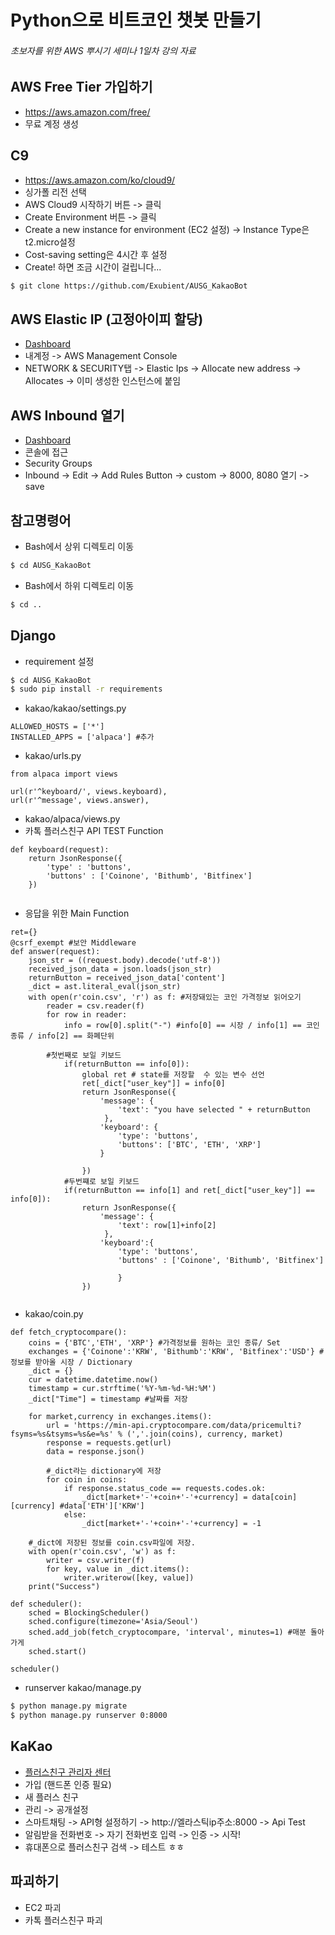 # Python으로 비트코인 챗봇 만들기
###### 초보자를 위한 AWS 뿌시기 세미나 1일차 강의 자료

## AWS Free Tier 가입하기
* https://aws.amazon.com/free/
* 무료 계정 생성

## C9
* https://aws.amazon.com/ko/cloud9/
* 싱가폴 리전 선택
* AWS Cloud9 시작하기 버튼 -> 클릭
* Create Environment 버튼 -> 클릭
* Create a new instance for environment (EC2 설정) -> Instance Type은 t2.micro설정
* Cost-saving setting은 4시간 후 설정
* Create! 하면 조금 시간이 걸립니다...
```bash
$ git clone https://github.com/Exubient/AUSG_KakaoBot
```

## AWS Elastic IP (고정아이피 할당)
* [Dashboard](https://aws.amazon.com/ko/)
* 내계정 -> AWS Management Console
* NETWORK & SECURITY탭 -> Elastic Ips -> Allocate new address -> Allocates -> 이미 생성한 인스턴스에 붙임

## AWS Inbound 열기
* [Dashboard](https://aws.amazon.com/ko/)
* 콘솔에 접근
* Security Groups
* Inbound -> Edit  -> Add Rules Button -> custom -> 8000, 8080 열기 -> save
## 참고명령어

* Bash에서 상위 디렉토리 이동
```bash
$ cd AUSG_KakaoBot 
```
* Bash에서 하위 디렉토리 이동
```bash
$ cd .. 
```

## Django


* requirement 설정
```bash
$ cd AUSG_KakaoBot
$ sudo pip install -r requirements
```

* kakao/kakao/settings.py
```
ALLOWED_HOSTS = ['*']
INSTALLED_APPS = ['alpaca'] #추가
```

* kakao/urls.py
```
from alpaca import views

url(r'^keyboard/', views.keyboard),
url(r'^message', views.answer),
```

* kakao/alpaca/views.py
* 카톡 플러스친구 API TEST Function
```
def keyboard(request):
    return JsonResponse({
        'type' : 'buttons',
        'buttons' : ['Coinone', 'Bithumb', 'Bitfinex']
    })
	
```

* 응답을 위한 Main Function
```
ret={}
@csrf_exempt #보안 Middleware
def answer(request):
    json_str = ((request.body).decode('utf-8'))
    received_json_data = json.loads(json_str)
    returnButton = received_json_data['content']
    _dict = ast.literal_eval(json_str)
    with open(r'coin.csv', 'r') as f: #저장돼있는 코인 가격정보 읽어오기
        reader = csv.reader(f)
        for row in reader:
            info = row[0].split("-") #info[0] == 시장 / info[1] == 코인종류 / info[2] == 화폐단위
	    
	    #첫번째로 보일 키보드
            if(returnButton == info[0]):
                global ret # state를 저장할  수 있는 변수 선언
                ret[_dict["user_key"]] = info[0]
                return JsonResponse({
                    'message': {
                        'text': "you have selected " + returnButton
                     },
                    'keyboard': {
                        'type': 'buttons',
                        'buttons': ['BTC', 'ETH', 'XRP']
                    }

                })
            #두번쨰로 보일 키보드
            if(returnButton == info[1] and ret[_dict["user_key"]] == info[0]):
                return JsonResponse({
                    'message': {
                        'text': row[1]+info[2]
                     },
                    'keyboard':{
                        'type': 'buttons',
                        'buttons' : ['Coinone', 'Bithumb', 'Bitfinex']

                        }
                })
    
```

* kakao/coin.py
```
def fetch_cryptocompare():
	coins = {'BTC','ETH', 'XRP'} #가격정보를 원하는 코인 종류/ Set
	exchanges = {'Coinone':'KRW', 'Bithumb':'KRW', 'Bitfinex':'USD'} #정보를 받아올 시장 / Dictionary
	_dict = {}
	cur = datetime.datetime.now()
	timestamp = cur.strftime('%Y-%m-%d-%H:%M')
	_dict["Time"] = timestamp #날짜를 저장 

	for market,currency in exchanges.items():
		url = 'https://min-api.cryptocompare.com/data/pricemulti?fsyms=%s&tsyms=%s&e=%s' % (','.join(coins), currency, market)
		response = requests.get(url)
		data = response.json()
		
		#_dict라는 dictionary에 저장
		for coin in coins: 
			if response.status_code == requests.codes.ok:
				_dict[market+'-'+coin+'-'+currency] = data[coin][currency] #data['ETH']['KRW']
			else:
				_dict[market+'-'+coin+'-'+currency] = -1

	#_dict에 저장된 정보를 coin.csv파일에 저장.
	with open(r'coin.csv', 'w') as f:
		writer = csv.writer(f)
		for key, value in _dict.items():
			writer.writerow([key, value])
	print("Success")

def scheduler():
    sched = BlockingScheduler()
    sched.configure(timezone='Asia/Seoul')
    sched.add_job(fetch_cryptocompare, 'interval', minutes=1) #매분 돌아가게 
    sched.start()

scheduler()

```
* runserver kakao/manage.py
```bash
$ python manage.py migrate
$ python manage.py runserver 0:8000
```
## KaKao
* [플러스친구 관리자 센터](https://center-pf.kakao.com/signup)
* 가입 (핸드폰 인증 필요)
* 새 플러스 친구
* 관리 -> 공개설정
* 스마트채팅 -> API형 설정하기 -> http://엘라스틱ip주소:8000 -> Api Test
* 알림받을 전화번호 -> 자기 전화번호 입력 -> 인증 -> 시작!
* 휴대폰으로 플러스친구 검색 -> 테스트 ㅎㅎ 

## 파괴하기
* EC2 파괴
* 카톡 플러스친구 파괴

